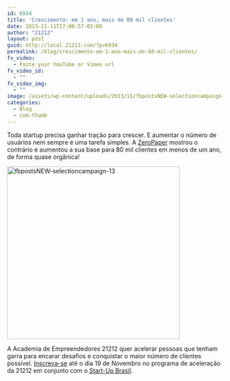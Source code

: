 ```yaml
---
id: 6934
title: 'Crescimento: em 1 ano, mais de 80 mil clientes'
date: 2013-11-11T17:00:57-03:00
author: "21212"
layout: post
guid: http://local.21212.com/?p=6934
permalink: /blog/crescimento-em-1-ano-mais-de-80-mil-clientes/
fv_video:
  - Paste your YouTube or Vimeo url
fv_video_id:
  - ""
fv_video_img:
  - ""
image: /assets/wp-content/uploads/2013/11/fbpostsNEW-selectioncampaign-13.png
categories:
  - Blog
  - com-thumb
---
```

Toda startup precisa ganhar tração para crescer. E aumentar o número de usuários nem sempre é uma tarefa simples. A [ZeroPaper](https://www.zeropaper.com.br/) mostrou o contrário e aumentou a sua base para 80 mil clientes em menos de um ano, de forma quase orgânica!

[<img class="aligncenter size-full wp-image-6935" alt="fbpostsNEW-selectioncampaign-13" src="{{ site.url }}/assets/wp-content/uploads/2013/11/fbpostsNEW-selectioncampaign-13.png" width="403" height="403" srcset="{{ site.url }}/assets/wp-content/uploads/2013/11/fbpostsNEW-selectioncampaign-13.png 403w, {{ site.url }}/assets/wp-content/uploads/2013/11/fbpostsNEW-selectioncampaign-13-150x150.png 150w, {{ site.url }}/assets/wp-content/uploads/2013/11/fbpostsNEW-selectioncampaign-13-300x300.png 300w" sizes="(max-width: 403px) 100vw, 403px" />](http://local.21212.com/assets/wp-content/uploads/2013/11/fbpostsNEW-selectioncampaign-13.png)

A Academia de Empreendedores 21212 quer acelerar pessoas que tenham garra para encarar desafios e conquistar o maior número de clientes possível. [Inscreva-se](http://goo.gl/EHEHfq) até o dia 19 de Novembro no programa de aceleração da 21212 em conjunto com o [Start-Up Brasil](http://startupbrasil.mcti.gov.br/).